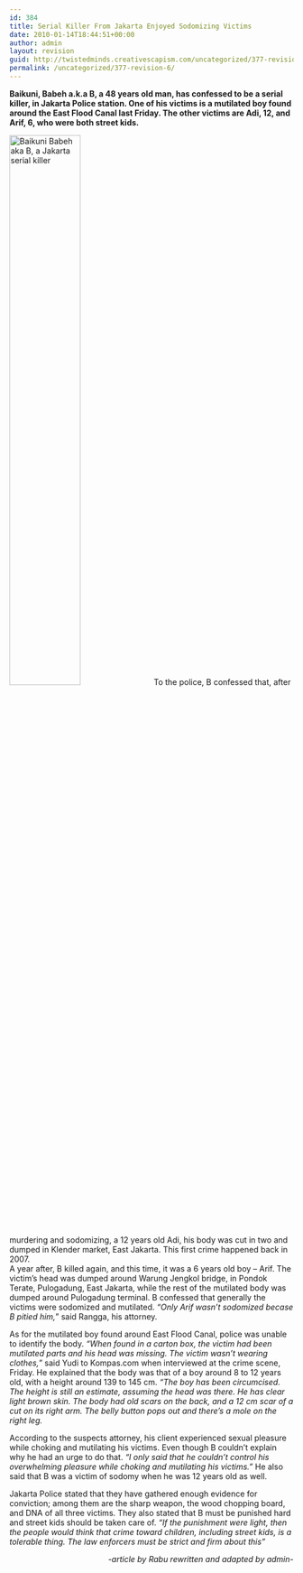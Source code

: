 ```yaml
---
id: 384
title: Serial Killer From Jakarta Enjoyed Sodomizing Victims
date: 2010-01-14T18:44:51+00:00
author: admin
layout: revision
guid: http://twistedminds.creativescapism.com/uncategorized/377-revision-6/
permalink: /uncategorized/377-revision-6/
---
```

<p class="dropcap-first">
  <strong>Baikuni, Babeh a.k.a B, a 48 years old man, has confessed to be a serial killer, in Jakarta Police station. One of his victims is a mutilated boy found around the East Flood Canal last Friday. The other victims are Adi, 12, and Arif, 6, who were both street kids.</strong>
</p>

<img class="left" title="Baikuni Babeh's protrait" src="/img/post/BaikuniBabeh.jpg" alt="Baikuni Babeh aka B, a Jakarta serial killer" width="50%" /> To the police, B confessed that, after murdering and sodomizing, a 12 years old Adi, his body was cut in two and dumped in Klender market, East Jakarta. This first crime happened back in 2007.  
A year after, B killed again, and this time, it was a 6 years old boy &#8211; Arif. The victim&#8217;s head was dumped around Warung Jengkol bridge, in Pondok Terate, Pulogadung, East Jakarta, while the rest of the mutilated body was dumped around Pulogadung terminal. B confessed that generally the victims were sodomized and mutilated. _&#8220;Only Arif wasn&#8217;t sodomized becase B pitied him,_&#8221; said Rangga, his attorney.

As for the mutilated boy found around East Flood Canal, police was unable to identify the body. _&#8220;When found in a carton box, the victim had been mutilated parts and his head was missing. The victim wasn&#8217;t wearing clothes,_&#8221; said Yudi to Kompas.com when interviewed at the crime scene, Friday. He explained that the body was that of a boy around 8 to 12 years old, with a height around 139 to 145 cm. _&#8220;The boy has been circumcised. The height is still an estimate, assuming the head was there. He has clear light brown skin. The body had old scars on the back, and a 12 cm scar of a cut on its right arm. The belly button pops out and there&#8217;s a mole on the right leg._

According to the suspects attorney, his client experienced sexual pleasure while choking and mutilating his victims. Even though B couldn&#8217;t explain why he had an urge to do that. _&#8220;I only said that he couldn&#8217;t control his overwhelming pleasure while choking and mutilating his victims.&#8221;_ He also said that B was a victim of sodomy when he was 12 years old as well.

Jakarta Police stated that they have gathered enough evidence for conviction; among them are the sharp weapon, the wood chopping board, and DNA of all three victims. They also stated that B must be punished hard and street kids should be taken care of.  _&#8220;If the punishment were light, then the people would think that crime toward children, including street kids, is a tolerable thing. The law enforcers must be strict and firm about this&#8221;_

<p style="text-align: right;">
  <em>-article by Rabu rewritten and adapted by admin-</em>
</p>